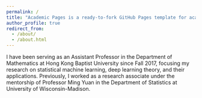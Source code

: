 ```yaml
---
permalink: /
title: "Academic Pages is a ready-to-fork GitHub Pages template for academic personal websites"
author_profile: true
redirect_from: 
  - /about/
  - /about.html
---
```


I have been serving as an Assistant Professor in the Department of Mathematics at Hong Kong Baptist University since Fall 2017, focusing my research on statistical machine learning, deep learning theory, and their applications. Previously, I worked as a research associate under the mentorship of Professor Ming Yuan in the Department of Statistics at University of Wisconsin-Madison.
